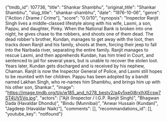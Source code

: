 {"tmdb_id": 107736, "title": "Shankar Shambhu", "original_title": "Shankar Shambhu", "slug_title": "shankar-shambhu", "date": "1976-10-06", "genre": ["Action / Drame / Crime"], "score": "0.0/10", "synopsis": "Inspector Ranjit Singh lives a middle-classed lifestyle along with his wife, Laxmi, a son, Pappu, and daughter, Pinky. When the National Bank is broken into one night, he gives chase to the robbers, and shoots one of them dead. The dead robber's brother, Kundan, manages to get away with the loot, then tracks down Ranjit and his family, shoots at them, forcing their jeep to fall into the Narbada river, separating the entire family. Ranjit manages to rescue Laxmi, and then apprehends Kundan, has him tried in Court, and sentenced to jail for several years, but is unable to recover the stolen loot. Years later, Kundan gets discharged and is received by his nephew, Chaman. Ranjit is now the Inspector General of Police, and Laxmi still hopes to be reunited with her children. Pappu has been adopted by a bandit named Lakhan Singh, who re-names him Shambhu, and brings him up with his other son, Shankar.", "image": "https://image.tmdb.org/t/p/w185_and_h278_bestv2/a4y5xe0i8rxlhXEcsw7ST4UV5Vq.jpg", "actors": ["Ajit (Inspector / I.G.P. Ranjit Singh)", "Bhagwan Dada (Havaldar Dhondu)", "Bindu (Munnibai)", "Anwar Hussain (Kundan)", "Jagdeep (Havaldar Naik)"], "comments": [], "recommandations_id": [], "youtube_key": "notfound"}